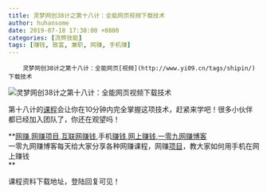 ```yaml
---
title: 灵梦网创38计之第十八计：全能网页视频下载技术
author: huhansome
date: 2019-07-18 17:38:00 +0800
categories: [流弊技能]
tags: [赚钱, 致富, 兼职, 网赚, 手机赚]
---
```



        灵梦网创38计之第十八计：全能网页[视频](http://www.yi09.cn/tags/shipin/)下载技术

![灵梦网创38计之第十八计：全能网页视频下载技术
](http://www.yi09.cn/zb_users/upload/2021/12/20211218195421163982846149960.jpeg)

第十八计的[课程](http://www.yi09.cn/tags/%E8%AF%BE%E7%A8%8B/)会让你在10分钟内完全掌握这项技术，赶紧来学吧！很多小伙伴都已经加入团队了，你还在观望吗！

  

**[网赚](http://www.yi09.cn/tags/%E7%BD%91%E8%B5%9A/),[网赚项目](http://www.yi09.cn/tags/%E7%BD%91%E8%B5%9A%E9%A1%B9%E7%9B%AE/),[互联网赚钱](http://www.yi09.cn/tags/%E4%BA%92%E8%81%94%E7%BD%91%E8%B5%9A%E9%92%B1/),手机[赚钱](http://www.yi09.cn/tags/%E8%B5%9A%E9%92%B1/),[网上赚钱](http://www.yi09.cn/tags/%E7%BD%91%E4%B8%8A%E8%B5%9A%E9%92%B1/),[一零九网赚博客](http://www.yi09.cn/tags/%E4%B8%80%E9%9B%B6%E4%B9%9D%E7%BD%91%E8%B5%9A%E5%8D%9A%E5%AE%A2/)  
一零九网赚博客每天给大家分享各种网赚课程，网赚[项目](http://www.yi09.cn/tags/%E9%A1%B9%E7%9B%AE/)，教大家如何用手机在网上赚钱  
**  
  
  

课程资料下载地址，登陆回复可见！

